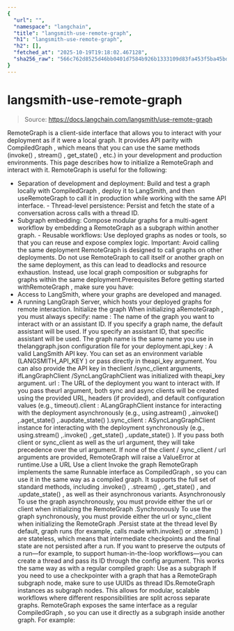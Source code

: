 ```yaml
---
{
  "url": "",
  "namespace": "langchain",
  "title": "langsmith-use-remote-graph",
  "h1": "langsmith-use-remote-graph",
  "h2": [],
  "fetched_at": "2025-10-19T19:18:02.467128",
  "sha256_raw": "566c762d8525d46bb0401d7584b926b1333109d83fa453f5ba45bdf20c65a57b"
}
---
```


# langsmith-use-remote-graph

> Source: https://docs.langchain.com/langsmith/use-remote-graph

RemoteGraph
is a client-side interface that allows you to interact with your deployment as if it were a local graph. It provides API parity with CompiledGraph
, which means that you can use the same methods (invoke()
, stream()
, get_state()
, etc.) in your development and production environments. This page describes how to initialize a RemoteGraph
and interact with it.
RemoteGraph
is useful for the following:
- Separation of development and deployment: Build and test a graph locally with
CompiledGraph
, deploy it to LangSmith, and then useRemoteGraph
to call it in production while working with the same API interface. - Thread-level persistence: Persist and fetch the state of a conversation across calls with a thread ID.
- Subgraph embedding: Compose modular graphs for a multi-agent workflow by embedding a
RemoteGraph
as a subgraph within another graph. - Reusable workflows: Use deployed graphs as nodes or tools, so that you can reuse and expose complex logic.
Important: Avoid calling the same deployment
RemoteGraph
is designed to call graphs on other deployments. Do not use RemoteGraph
to call itself or another graph on the same deployment, as this can lead to deadlocks and resource exhaustion. Instead, use local graph composition or subgraphs for graphs within the same deployment.Prerequisites
Before getting started withRemoteGraph
, make sure you have:
- Access to LangSmith, where your graphs are developed and managed.
- A running LangGraph Server, which hosts your deployed graphs for remote interaction.
Initialize the graph
When initializing aRemoteGraph
, you must always specify:
name
: The name of the graph you want to interact with or an assistant ID. If you specify a graph name, the default assistant will be used. If you specify an assistant ID, that specific assistant will be used. The graph name is the same name you use in thelanggraph.json
configuration file for your deployment.api_key
: A valid LangSmith API key. You can set as an environment variable (LANGSMITH_API_KEY
) or pass directly in theapi_key
argument. You can also provide the API key in theclient
/sync_client
arguments, ifLangGraphClient
/SyncLangGraphClient
was initialized with theapi_key
argument.
url
: The URL of the deployment you want to interact with. If you pass theurl
argument, both sync and async clients will be created using the provided URL, headers (if provided), and default configuration values (e.g., timeout).client
: ALangGraphClient
instance for interacting with the deployment asynchronously (e.g., using.astream()
,.ainvoke()
,.aget_state()
,.aupdate_state()
).sync_client
: ASyncLangGraphClient
instance for interacting with the deployment synchronously (e.g., using.stream()
,.invoke()
,.get_state()
,.update_state()
).
If you pass both
client
or sync_client
as well as the url
argument, they will take precedence over the url
argument. If none of the client
/ sync_client
/ url
arguments are provided, RemoteGraph
will raise a ValueError
at runtime.Use a URL
Use a client
Invoke the graph
RemoteGraph
implements the same Runnable interface as CompiledGraph
, so you can use it in the same way as a compiled graph. It supports the full set of standard methods, including .invoke()
, .stream()
, .get_state()
, and .update_state()
, as well as their asynchronous variants.
Asynchronously
To use the graph asynchronously, you must provide either the
url
or client
when initializing the RemoteGraph
.Synchronously
To use the graph synchronously, you must provide either the
url
or sync_client
when initializing the RemoteGraph
.Persist state at the thread level
By default, graph runs (for example, calls made with.invoke()
or .stream()
) are stateless, which means that intermediate checkpoints and the final state are not persisted after a run.
If you want to preserve the outputs of a run—for example, to support human-in-the-loop workflows—you can create a thread and pass its ID through the config
argument. This works the same way as with a regular compiled graph:
Use as a subgraph
If you need to use a
checkpointer
with a graph that has a RemoteGraph
subgraph node, make sure to use UUIDs as thread IDs.RemoteGraph
instances as subgraph nodes. This allows for modular, scalable workflows where different responsibilities are split across separate graphs.
RemoteGraph
exposes the same interface as a regular CompiledGraph
, so you can use it directly as a subgraph inside another graph. For example: